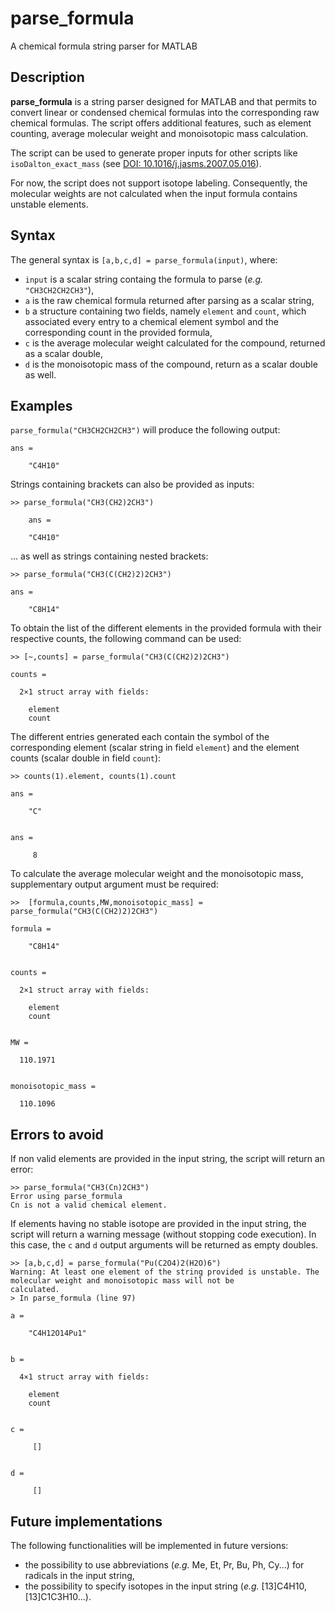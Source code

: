# parse_formula
A chemical formula string parser for MATLAB

## Description

**parse_formula** is a string parser designed for MATLAB and that permits to convert linear or condensed chemical formulas into the corresponding raw chemical formulas. The script offers additional features, such as element counting, average molecular weight and monoisotopic mass calculation.

The script can be used to generate proper inputs for other scripts like `isoDalton_exact_mass` (see [DOI: 10.1016/j.jasms.2007.05.016](https://dx.doi.org/10.1016/j.jasms.2007.05.016)).

For now, the script does not support isotope labeling. Consequently, the molecular weights are not calculated when the input formula contains unstable elements.

## Syntax

The general syntax is `[a,b,c,d] = parse_formula(input)`, where:

* `input` is a scalar string containg the formula to parse (*e.g.* `"CH3CH2CH2CH3"`),
* `a` is the raw chemical formula returned after parsing as a scalar string,
* `b` a structure containing two fields, namely `element` and `count`, which associated every entry to a chemical element symbol and the corresponding count in the provided formula,
* `c` is the average molecular weight calculated for the compound, returned as a scalar double,
* `d` is the monoisotopic mass of the compound, return as a scalar double as well.

## Examples

`parse_formula("CH3CH2CH2CH3")` will produce the following output:
    
    ans = 
    
        "C4H10"
        
Strings containing brackets can also be provided as inputs:

    >> parse_formula("CH3(CH2)2CH3")
    
        ans = 
    
        "C4H10"
        
... as well as strings containing nested brackets:

    >> parse_formula("CH3(C(CH2)2)2CH3")

    ans = 

        "C8H14"
        
To obtain the list of the different elements in the provided formula with their respective counts, the following command can be used:

    >> [~,counts] = parse_formula("CH3(C(CH2)2)2CH3")

    counts = 

      2×1 struct array with fields:

        element
        count
        
The different entries generated each contain the symbol of the corresponding element (scalar string in field `element`) and the element counts (scalar double in field `count`):

    >> counts(1).element, counts(1).count

    ans = 

        "C"


    ans =

         8
         
  To calculate the average molecular weight and the monoisotopic mass, supplementary output argument must be required:
  
    >>  [formula,counts,MW,monoisotopic_mass] = parse_formula("CH3(C(CH2)2)2CH3")

    formula = 

        "C8H14"


    counts = 

      2×1 struct array with fields:

        element
        count


    MW =

      110.1971


    monoisotopic_mass =

      110.1096
      
## Errors to avoid

If non valid elements are provided in the input string, the script will return an error:

    >> parse_formula("CH3(Cn)2CH3")
    Error using parse_formula
    Cn is not a valid chemical element.
    
If elements having no stable isotope are provided in the input string, the script will return a warning message (without stopping code execution). In this case, the `c` and `d` output arguments will be returned as empty doubles.

    >> [a,b,c,d] = parse_formula("Pu(C2O4)2(H2O)6")
    Warning: At least one element of the string provided is unstable. The molecular weight and monoisotopic mass will not be
    calculated. 
    > In parse_formula (line 97) 

    a = 

        "C4H12O14Pu1"


    b = 

      4×1 struct array with fields:

        element
        count


    c =

         []


    d =

         []
         
## Future implementations

The following functionalities will be implemented in future versions:

* the possibility to use abbreviations (*e.g.* Me, Et, Pr, Bu, Ph, Cy...) for radicals in the input string,
* the possibility to specify isotopes in the input string (*e.g.* [13]C4H10, [13]C1C3H10...).
